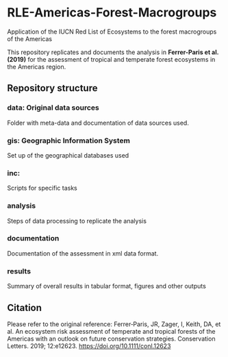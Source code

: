 # RLE-Americas-Forest-Macrogroups
Application of the IUCN Red List of Ecosystems to the forest macrogroups of the Americas

This repository replicates and documents the analysis in **Ferrer-Paris et al. (2019)** for the assessment of tropical and temperate forest ecosystems in the Americas region.

## Repository structure

### data: Original data sources
Folder with meta-data and documentation of data sources used.

### gis: Geographic Information System
Set up of the geographical databases used

### inc:
Scripts for specific tasks

### analysis
Steps of data processing to replicate the analysis

### documentation
Documentation of the assessment in xml data format.

### results
Summary of overall results in tabular format, figures and other outputs

## Citation
Please refer to the original reference:
Ferrer‐Paris, JR, Zager, I, Keith, DA, et al. An ecosystem risk assessment of temperate and tropical forests of the Americas with an outlook on future conservation strategies. Conservation Letters. 2019; 12:e12623. https://doi.org/10.1111/conl.12623
